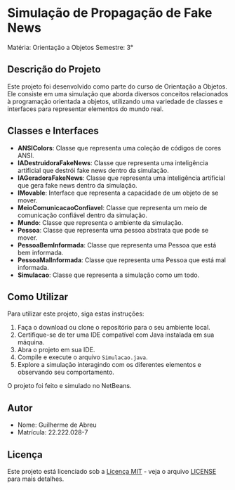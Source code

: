 # Simulação de Propagação de Fake News

Matéria: Orientação a Objetos
Semestre: 3°

## Descrição do Projeto

Este projeto foi desenvolvido como parte do curso de Orientação a Objetos. Ele consiste em uma simulação que aborda diversos conceitos relacionados à programação orientada a objetos, utilizando uma variedade de classes e interfaces para representar elementos do mundo real.

## Classes e Interfaces

- **ANSIColors**: Classe que representa uma coleção de códigos de cores ANSI.
- **IADestruidoraFakeNews**: Classe que representa uma inteligência artificial que destrói fake news dentro da simulação.
- **IAGeradoraFakeNews**: Classe que representa uma inteligência artificial que gera fake news dentro da simulação.
- **IMovable**: Interface que representa a capacidade de um objeto de se mover.
- **MeioComunicacaoConfiavel**: Classe que representa um meio de comunicação confiável dentro da simulação.
- **Mundo**: Classe que representa o ambiente da simulação.
- **Pessoa**: Classe que representa uma pessoa abstrata que pode se mover.
- **PessoaBemInformada**: Classe que representa uma Pessoa que está bem informada.
- **PessoaMalInformada**: Classe que representa uma Pessoa que está mal informada.
- **Simulacao**: Classe que representa a simulação como um todo.

## Como Utilizar

Para utilizar este projeto, siga estas instruções:

1. Faça o download ou clone o repositório para o seu ambiente local.
2. Certifique-se de ter uma IDE compatível com Java instalada em sua máquina.
3. Abra o projeto em sua IDE.
4. Compile e execute o arquivo `Simulacao.java`.
5. Explore a simulação interagindo com os diferentes elementos e observando seu comportamento.

O projeto foi feito e simulado no NetBeans.


## Autor

- Nome: Guilherme de Abreu
- Matrícula: 22.222.028-7

## Licença

Este projeto está licenciado sob a [Licença MIT](https://opensource.org/licenses/MIT) - veja o arquivo [LICENSE](LICENSE) para mais detalhes.